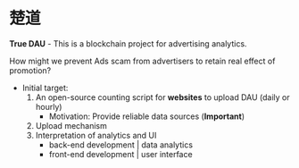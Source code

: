 # 楚道

**True DAU** - This is a blockchain project for advertising analytics.

How might we prevent Ads scam from advertisers to retain real effect of promotion?

- Initial target:
  1. An open-source counting script for **websites** to upload DAU (daily or hourly)
     - Motivation: Provide reliable data sources (**Important**)
  2. Upload mechanism
  3. Interpretation of analytics and UI
     - back-end development | data analytics
     - front-end development | user interface